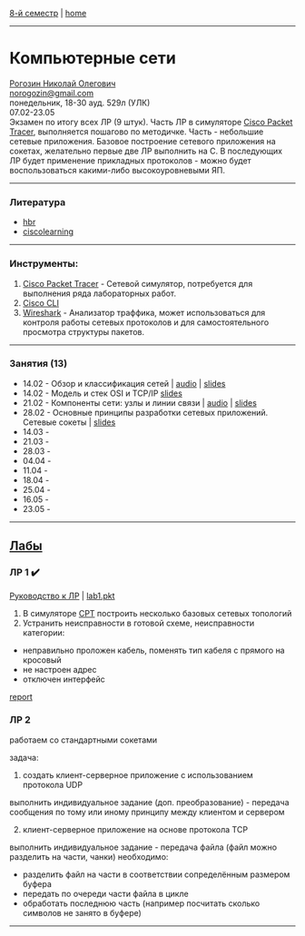 [8-й семестр](../2022_8_sem.md) | [home](../README.md)
____________________________________
# Компьютерные сети 
[Рогозин Николай Олегович](https://networking-labs.ru/) \
norogozin@gmail.com \
понедельник, 18-30 ауд. 529л (УЛК)\
07.02-23.05 \
Экзамен по итогу всех ЛР (9 штук). Часть ЛР в симуляторе [Cisco Packet Tracer](https://www.netacad.com/ru/courses/packet-tracer), выполняется пошагово по методичке. Часть - небольшие сетевые приложения. Базовое построение сетевого приложения на сокетах, желательно первые две ЛР выполнить на C. В последующих ЛР будет применение прикладных протоколов - можно будет воспользоваться какими-либо высокоуровневыми ЯП.
____________________________________
### Литература

* [hbr](https://habr.com/ru/post/134892/)
* [ciscolearning](https://ciscolearning.ru/)

____________________________________
### Инструменты:

1. [Cisco Packet Tracer](https://www.netacad.com/ru/courses/packet-tracer) - Сетевой симулятор, потребуется для выполнения ряда лабораторных работ.
2. [Cisco CLI](https://www.cisco.com/c/ru_ru/td/docs/ios/fundamentals/configuration/guide/12_4/cf_12_4_book/cf_cli-basics.html)
3. [Wireshark](https://www.wireshark.org/) - Анализатор траффика, может использоваться для контроля работы сетевых протоколов и для самостоятельного просмотра структуры пакетов.

____________________________________
### Занятия (13)

* 14.02 - Обзор и классификация сетей | [audio](https://drive.google.com/file/d/1gBJXzjiGZWQAXToCpsktHKEGyOt38MAu/view?usp=sharing) | [slides](https://docs.google.com/presentation/d/1ZPXRFfLD-hi8l1_TWF1224qHrCOUukNk/edit?usp=sharing&ouid=104050528212751164470&rtpof=true&sd=true)
* 14.02 - Модель и стек OSI и TCP/IP [slides](https://docs.google.com/presentation/d/1kxcIIE8LtY26ES-wNcQtHtJlTb56XcWw/edit?usp=sharing&ouid=104050528212751164470&rtpof=true&sd=true)
* 21.02 - Компоненты сети: узлы и линии связи | [audio](https://drive.google.com/file/d/1NdOWs6YKOtlW9ieT0UoXziRCH9HdcJll/view?usp=sharing) | [slides](https://docs.google.com/presentation/d/1Ii-iomXKiIiAAn0z214xbKWam6y8aC6x/edit?usp=sharing&ouid=104050528212751164470&rtpof=true&sd=true)
* 28.02 - Основные принципы разработки сетевых приложений. Сетевые сокеты | [slides](https://drive.google.com/file/d/1KqRp5hkeV5HCB8WBTV7EuJF6DCeQpy1z/view?usp=sharing) 
* 14.03 -  
* 21.03 -  
* 28.03 -  
* 04.04 -  
* 11.04 -  
* 18.04 -  
* 25.04 -  
* 16.05 -  
* 23.05 - 

____________________________________

## [Лабы](https://github.com/dKosarevsky/networks)

### ЛР 1 ✔️

[Руководство к ЛР](https://docs.google.com/document/d/1Z86DTMJc3F9BhJevMdyAwROGtaHFz3Pp/edit?usp=sharing&ouid=104050528212751164470&rtpof=true&sd=true) | [ lab1.pkt](https://drive.google.com/file/d/1C61uFcZQjvF3QPzp_4GyaWIIDuxDkSpW/view?usp=sharing)

1. В симуляторе [CPT](https://skillsforall.com/resources/lab-downloads) построить несколько базовых сетевых топологий
2. Устранить неисправности в готовой схеме, неисправности категории: 
  * неправильно проложен кабель, поменять тип кабеля с прямого на кросовый
  * не настроен адрес
  * отключен интерфейс

[report](https://github.com/dKosarevsky/networks/blob/main/lab_01/report.md)

### ЛР 2 

работаем со стандартными сокетами

задача:
1. создать клиент-серверное приложение с использованием протокола UDP

 выполнить индивидуальное задание (доп. преобразование) - передача сообщения по тому или иному принципу между клиентом и сервером

2. клиент-серверное приложение на основе протокола TCP

выполнить индивидуальное задание - передача файла (файл можно разделить на части, чанки)
необходимо:
  * разделить файл на части в соответствии сопределённым размером буфера
  * передать по очереди части файла в цикле
  * обработать последнюю часть (например посчитать сколько символов не занято в буфере)

____________________________________


